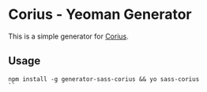 # Corius - Yeoman Generator

This is a simple generator for [Corius](https://github.com/ellioseven/sass-corius).

## Usage

```
npm install -g generator-sass-corius && yo sass-corius
``